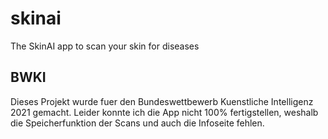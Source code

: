 # skinai

The SkinAI app to scan your skin for diseases

## BWKI

Dieses Projekt wurde fuer den Bundeswettbewerb Kuenstliche Intelligenz 2021 gemacht. Leider konnte ich die App nicht 100% fertigstellen, weshalb die Speicherfunktion der Scans und auch die Infoseite fehlen.
